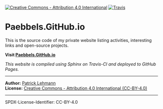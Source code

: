 [![Creative Commons - Attribution 4.0 International](https://img.shields.io/badge/Attribution--4.0-66b0d3.svg?longCache=true&label=Creative%20Commons&logo=creative%20commons)](https://github.com/Paebbels/Paebbels.GitHub.io/blob/master/LICENSE.md)
[![Travis](https://img.shields.io/travis/com/Paebbels/Paebbels.GitHub.io/content?logo=Travis)](https://travis-ci.com/Paebbels/Paebbels.GitHub.io)

# Paebbels.GitHub.io

This is the source code of my private website listing activities, interesting
links and open-source projects.

**Visit [Paebbels.GitHub.io](https://Paebbels.GitHub.io/)**

*This website is compiled using Sphinx on Travis-CI and deployed to GitHub Pages.*

-------------------------

**Author:** [Patrick Lehmann](mailto://Paebbels%20[at]%20gmail%20[dot]%20com)  
**License:** [Creative Commons - Attribution 4.0 International (CC-BY-4.0)](LICENSE.md)

-------------------------

SPDX-License-Identifier: CC-BY-4.0
